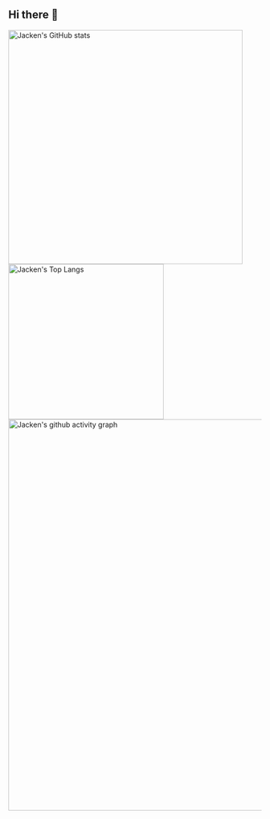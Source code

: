 ## Hi there 👋

<div>
  <img alt="Jacken's GitHub stats" src="https://github-readme-stats.vercel.app/api?username=JackHaozhu&show_icons=true&hide=prs" width="466">
  <img alt="Jacken's Top Langs" src="https://github-readme-stats.vercel.app/api/top-langs/?username=JackHaozhu&layout=compact" width="309">
</div>

<div>
  <img alt="Jacken's github activity graph" src="https://github-readme-activity-graph.vercel.app/graph?username=JackHaozhu&theme=react" width="779">
</div>

